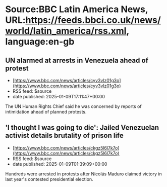 # Source:BBC Latin America News, URL:https://feeds.bbci.co.uk/news/world/latin_america/rss.xml, language:en-gb

## UN alarmed at arrests in Venezuela ahead of protest
 - [https://www.bbc.com/news/articles/cyv3vlz01g3o](https://www.bbc.com/news/articles/cyv3vlz01g3o)
 - RSS feed: $source
 - date published: 2025-01-09T17:11:47+00:00

The UN Human Rights Chief said he was concerned by reports of intimidation ahead of planned protests.

## 'I thought I was going to die': Jailed Venezuelan activist details brutality of prison life
 - [https://www.bbc.com/news/articles/ckgz5l6l7k7o](https://www.bbc.com/news/articles/ckgz5l6l7k7o)
 - RSS feed: $source
 - date published: 2025-01-09T01:39:09+00:00

Hundreds were arrested in protests after Nicolás Maduro claimed victory in last year's contested presidential election.

